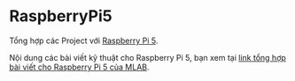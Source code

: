# RaspberryPi5
Tổng hợp các Project với [Raspberry Pi 5](https://mlab.com.vn/raspberry-pi-5-mlab-com-vn).

Nội dung các bài viết kỹ thuật cho Raspberry Pi 5, bạn xem tại [link tổng hợp bài viết cho Raspberry Pi 5 của MLAB](https://mlab.com.vn/hoc-lap-trinh-raspberry-pi-5). 

